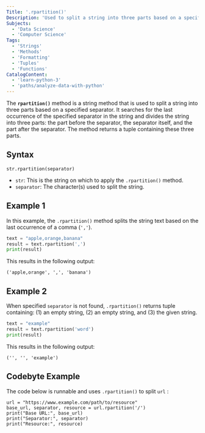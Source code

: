 ```yaml
---
Title: '.rpartition()'
Description: 'Used to split a string into three parts based on a specified separator.'
Subjects:
  - 'Data Science'
  - 'Computer Science'
Tags:
  - 'Strings'
  - 'Methods'
  - 'Formatting'
  - 'Tuples'
  - 'Functions'
CatalogContent:
  - 'learn-python-3'
  - 'paths/analyze-data-with-python'
---
```


The **`rpartition()`** method is a string method that is used to split a string into three parts based on a specified separator. It searches for the last occurrence of the specified separator in the string and divides the string into three parts: the part before the separator, the separator itself, and the part after the separator. The method returns a tuple containing these three parts.

## Syntax

```pseudo
str.rpartition(separator)
```

- `str`: This is the string on which to apply the `.rpartition()` method.
- `separator`: The character(s) used to split the string.

## Example 1

In this example, the `.rpartition()` method splits the string text based on the last occurrence of a comma (`','`).

```py
text = "apple,orange,banana"
result = text.rpartition(',')
print(result)
```

This results in the following output:

```shell
('apple,orange', ',', 'banana')
```

## Example 2

When specified `separator` is not found, `.rpartition()` returns tuple containing: (1) an empty string, (2) an empty string, and (3) the given string.

```py
text = "example"
result = text.rpartition('word')
print(result)
```

This results in the following output:

```shell
('', '', 'example')
```

## Codebyte Example

The code below is runnable and uses `.rpartition()` to split `url` :

```codebyte/python
url = "https://www.example.com/path/to/resource"
base_url, separator, resource = url.rpartition('/')
print("Base URL:", base_url)
print("Separator:", separator)
print("Resource:", resource)
```

